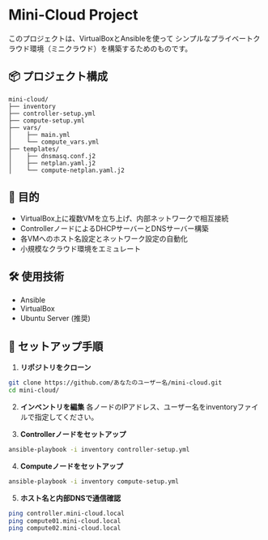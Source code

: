 # Mini-Cloud Project

このプロジェクトは、VirtualBoxとAnsibleを使って
シンプルなプライベートクラウド環境（ミニクラウド）を構築するためのものです。

## 📦 プロジェクト構成

```
mini-cloud/
├── inventory
├── controller-setup.yml
├── compute-setup.yml
├── vars/
│    ├── main.yml
│    └── compute_vars.yml
├── templates/
│    ├── dnsmasq.conf.j2
│    ├── netplan.yaml.j2
│    └── compute-netplan.yaml.j2
```

## 🎯 目的
- VirtualBox上に複数VMを立ち上げ、内部ネットワークで相互接続
- ControllerノードによるDHCPサーバーとDNSサーバー構築
- 各VMへのホスト名設定とネットワーク設定の自動化
- 小規模なクラウド環境をエミュレート

## 🛠 使用技術

- Ansible
- VirtualBox
- Ubuntu Server (推奨)

## 🚀 セットアップ手順

1. **リポジトリをクローン**

```bash
git clone https://github.com/あなたのユーザー名/mini-cloud.git
cd mini-cloud/
```

2. **インベントリを編集**
各ノードのIPアドレス、ユーザー名をinventoryファイルで指定してください。

3. **Controllerノードをセットアップ**
```bash
ansible-playbook -i inventory controller-setup.yml
```

4. **Computeノードをセットアップ**
```bash
ansible-playbook -i inventory compute-setup.yml
```

5. **ホスト名と内部DNSで通信確認**
```bash
ping controller.mini-cloud.local
ping compute01.mini-cloud.local
ping compute02.mini-cloud.local
```


